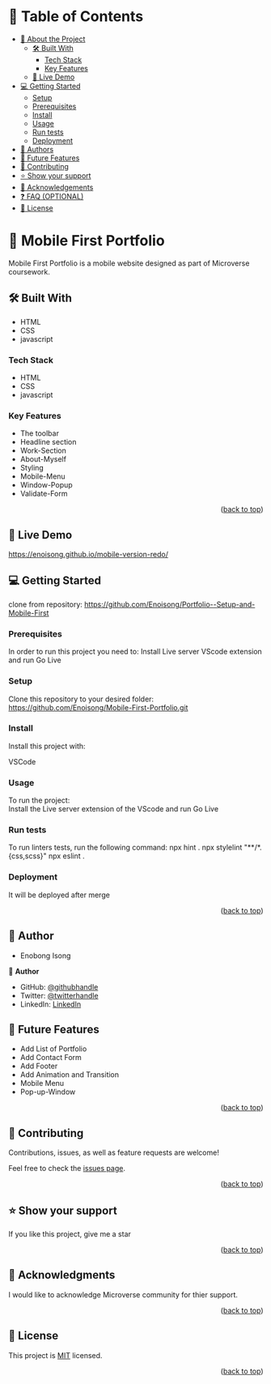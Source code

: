  <a name="readme-top"></a>
 # 📗 Table of Contents
- [📖 About the Project](#about-project)
  - [🛠 Built With](#built-with)
    - [Tech Stack](#tech-stack)
    - [Key Features](#key-features)
  - [🚀 Live Demo](#live-demo)
- [💻 Getting Started](#getting-started)
  - [Setup](#setup)
  - [Prerequisites](#prerequisites)
  - [Install](#install)
  - [Usage](#usage)
  - [Run tests](#run-tests)
  - [Deployment](#triangular_flag_on_post-deployment)
- [👥 Authors](#authors)
- [🔭 Future Features](#future-features)
- [🤝 Contributing](#contributing)
- [⭐️ Show your support](#support)
- [🙏 Acknowledgements](#acknowledgements)
- [❓ FAQ (OPTIONAL)](#faq)
- [📝 License](#license)

<!-- PROJECT DESCRIPTION -->
# 📖  Mobile First Portfolio <a name="about-project"></a> 
 
Mobile First Portfolio is a mobile website designed as part of Microverse coursework.

## 🛠 Built With <a name="built-with"></a>

- HTML
- CSS
- javascript

### Tech Stack <a name="tech-stack"></a>
- HTML
- CSS
- javascript

<!-- Features -->
### Key Features <a name="key-features"></a>
- The toolbar
- Headline section
- Work-Section
- About-Myself
- Styling
- Mobile-Menu
- Window-Popup
- Validate-Form

<p align="right">(<a href="#readme-top">back to top</a>)</p>

<!-- LIVE DEMO -->
 
## 🚀 Live Demo <a name="live-demo"></a>
 https://enoisong.github.io/mobile-version-redo/

## 💻 Getting Started <a name="getting-started"></a>
clone from repository: https://github.com/Enoisong/Portfolio--Setup-and-Mobile-First

### Prerequisites
In order to run this project you need to:
Install Live server VScode extension and run Go Live

### Setup
Clone this repository to your desired folder: 
https://github.com/Enoisong/Mobile-First-Portfolio.git

### Install
Install this project with:

VSCode

### Usage

To run the project:  
Install the Live server extension of the VScode and run Go Live

### Run tests
To run linters tests, run the following command: 
npx hint .
npx stylelint "**/*.{css,scss}"
npx eslint .

### Deployment
It will be deployed after merge

<p align="right">(<a href="#readme-top">back to top</a>)</p>

<!-- AUTHORS -->
## 👥 Author <a name="author"></a> 
- Enobong Isong

👤 **Author**
- GitHub: [@githubhandle](https://github.com/Enoisong)
- Twitter: [@twitterhandle](https://twitter.com/Enobongmisong)
- LinkedIn: [LinkedIn](https://www.linkedin.com/in/enobong-isong/)

## 🔭 Future Features <a name="future-features"></a>

- Add List of Portfolio  
- Add Contact Form  
- Add Footer 
- Add Animation and Transition 
- Mobile Menu
- Pop-up-Window

<p align="right">(<a href="#readme-top">back to top</a>)</p>

<!-- CONTRIBUTING -->

## 🤝 Contributing <a name="contributing"></a>

Contributions, issues, as well as feature requests are welcome!

Feel free to check the [issues page](../../issues/).

<p align="right">(<a href="#readme-top">back to top</a>)</p>

<!-- SUPPORT -->

## ⭐️ Show your support <a name="support"></a>
If you like this project, give me a star

<p align="right">(<a href="#readme-top">back to top</a>)</p>

<!-- ACKNOWLEDGEMENTS -->
## 🙏 Acknowledgments <a name="acknowledgements"></a>
I would like to acknowledge Microverse community for thier support.

<p align="right">(<a href="#readme-top">back to top</a>)</p>

 
## 📝 License <a name="license"></a> 

This project is [MIT](./MIT.md) licensed.

<p align="right">(<a href="#readme-top">back to top</a>)</p>
